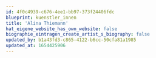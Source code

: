 ```yaml
---
id: 4f0c4939-c676-4ee1-bb97-373f24406fdc
blueprint: kuenstler_innen
title: 'Alina Thiemann'
hat_eigene_website_has_own_website: false
biographie_eintragen_create_artist_s_biography: false
updated_by: b1a43fd3-c865-4122-b6cc-50cfa81a1985
updated_at: 1654425906
---
```

